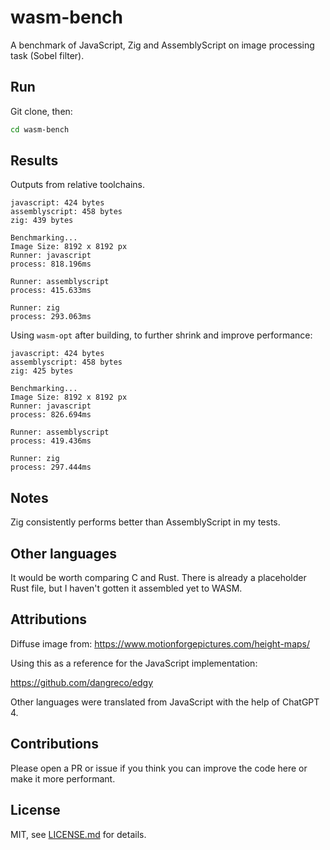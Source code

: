 # wasm-bench

A benchmark of JavaScript, Zig and AssemblyScript on image processing task (Sobel filter).

## Run

Git clone, then:

```sh
cd wasm-bench

```

## Results

Outputs from relative toolchains.

```
javascript: 424 bytes
assemblyscript: 458 bytes
zig: 439 bytes

Benchmarking...
Image Size: 8192 x 8192 px
Runner: javascript
process: 818.196ms

Runner: assemblyscript
process: 415.633ms

Runner: zig
process: 293.063ms
```

Using `wasm-opt` after building, to further shrink and improve performance:

```
javascript: 424 bytes
assemblyscript: 458 bytes
zig: 425 bytes

Benchmarking...
Image Size: 8192 x 8192 px
Runner: javascript
process: 826.694ms

Runner: assemblyscript
process: 419.436ms

Runner: zig
process: 297.444ms
```

## Notes

Zig consistently performs better than AssemblyScript in my tests.

## Other languages

It would be worth comparing C and Rust. There is already a placeholder Rust file, but I haven't gotten it assembled yet to WASM.

## Attributions

Diffuse image from:
https://www.motionforgepictures.com/height-maps/

Using this as a reference for the JavaScript implementation:

https://github.com/dangreco/edgy

Other languages were translated from JavaScript with the help of ChatGPT 4.

## Contributions

Please open a PR or issue if you think you can improve the code here or make it more performant.

## License

MIT, see [LICENSE.md](http://github.com/mattdesl/wasm-bench/blob/master/LICENSE.md) for details.
